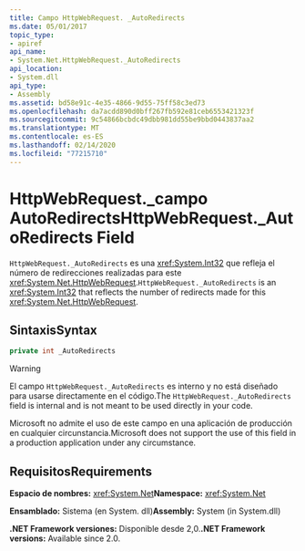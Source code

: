 ```yaml
---
title: Campo HttpWebRequest. _AutoRedirects
ms.date: 05/01/2017
topic_type:
- apiref
api_name:
- System.Net.HttpWebRequest._AutoRedirects
api_location:
- System.dll
api_type:
- Assembly
ms.assetid: bd58e91c-4e35-4866-9d55-75ff58c3ed73
ms.openlocfilehash: da7acdd890d0bff267fb592e81ceb6553421323f
ms.sourcegitcommit: 9c54866bcbdc49dbb981dd55be9bbd0443837aa2
ms.translationtype: MT
ms.contentlocale: es-ES
ms.lasthandoff: 02/14/2020
ms.locfileid: "77215710"
---
```

# <a name="httpwebrequest_autoredirects-field"></a><span data-ttu-id="5d9f6-102">HttpWebRequest.\_campo AutoRedirects</span><span class="sxs-lookup"><span data-stu-id="5d9f6-102">HttpWebRequest.\_AutoRedirects Field</span></span>

<span data-ttu-id="5d9f6-103">`HttpWebRequest._AutoRedirects` es una <xref:System.Int32> que refleja el número de redirecciones realizadas para este <xref:System.Net.HttpWebRequest>.</span><span class="sxs-lookup"><span data-stu-id="5d9f6-103">`HttpWebRequest._AutoRedirects` is an <xref:System.Int32> that reflects the number of redirects made for this <xref:System.Net.HttpWebRequest>.</span></span>

## <a name="syntax"></a><span data-ttu-id="5d9f6-104">Sintaxis</span><span class="sxs-lookup"><span data-stu-id="5d9f6-104">Syntax</span></span>  
  
```csharp  
private int _AutoRedirects
```

> [!WARNING]
> <span data-ttu-id="5d9f6-105">El campo `HttpWebRequest._AutoRedirects` es interno y no está diseñado para usarse directamente en el código.</span><span class="sxs-lookup"><span data-stu-id="5d9f6-105">The `HttpWebRequest._AutoRedirects` field is internal and is not meant to be used directly in your code.</span></span>
> 
> <span data-ttu-id="5d9f6-106">Microsoft no admite el uso de este campo en una aplicación de producción en cualquier circunstancia.</span><span class="sxs-lookup"><span data-stu-id="5d9f6-106">Microsoft does not support the use of this field in a production application under any circumstance.</span></span>

## <a name="requirements"></a><span data-ttu-id="5d9f6-107">Requisitos</span><span class="sxs-lookup"><span data-stu-id="5d9f6-107">Requirements</span></span>

<span data-ttu-id="5d9f6-108">**Espacio de nombres:** <xref:System.Net></span><span class="sxs-lookup"><span data-stu-id="5d9f6-108">**Namespace:** <xref:System.Net></span></span>

<span data-ttu-id="5d9f6-109">**Ensamblado:** Sistema (en System. dll)</span><span class="sxs-lookup"><span data-stu-id="5d9f6-109">**Assembly:** System (in System.dll)</span></span>

<span data-ttu-id="5d9f6-110">**.NET Framework versiones:** Disponible desde 2,0.</span><span class="sxs-lookup"><span data-stu-id="5d9f6-110">**.NET Framework versions:** Available since 2.0.</span></span>
